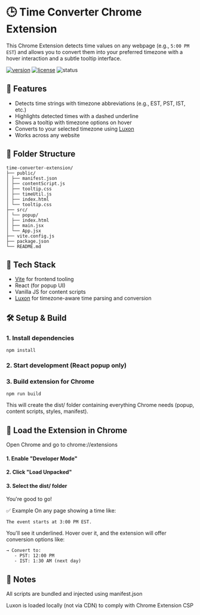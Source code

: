 # 🕒 Time Converter Chrome Extension

This Chrome Extension detects time values on any webpage (e.g., `5:00 PM EST`) and allows you to convert them into your preferred timezone with a hover interaction and a subtle tooltip interface.

[![version](https://img.shields.io/badge/version-1.0.0-blue.svg)](#)
[![license](https://img.shields.io/badge/license-MIT-green.svg)](#)
![status](https://img.shields.io/badge/status-active-success.svg)

## 🚀 Features

- Detects time strings with timezone abbreviations (e.g., EST, PST, IST, etc.)
- Highlights detected times with a dashed underline
- Shows a tooltip with timezone options on hover
- Converts to your selected timezone using [Luxon](https://moment.github.io/luxon/)
- Works across any website

## 📁 Folder Structure

```
time-converter-extension/
├── public/
│ ├── manifest.json
│ ├── contentScript.js
│ ├── tooltip.css
│ ├── timeUtil.js
│ ├── index.html
│ └── tooltip.css
├── src/
│ └── popup/
│ ├── index.html
│ ├── main.jsx
│ └── App.jsx
├── vite.config.js
├── package.json
└── README.md
```

## 🧱 Tech Stack

- [Vite](https://vitejs.dev/) for frontend tooling
- React (for popup UI)
- Vanilla JS for content scripts
- [Luxon](https://moment.github.io/luxon/) for timezone-aware time parsing and conversion

## 🛠️ Setup & Build

### 1. Install dependencies

```
npm install
```

### 2. Start development (React popup only)

### 3. Build extension for Chrome

```
npm run build
```

This will create the dist/ folder containing everything Chrome needs (popup, content scripts, styles, manifest).

## 🧩 Load the Extension in Chrome

Open Chrome and go to chrome://extensions

#### 1. Enable "Developer Mode"

#### 2. Click "Load Unpacked"

#### 3. Select the dist/ folder

You're good to go!

✅ Example
On any page showing a time like:

```
The event starts at 3:00 PM EST.
```

You'll see it underlined. Hover over it, and the extension will offer conversion options like:

```
→ Convert to:
   - PST: 12:00 PM
   - IST: 1:30 AM (next day)

```

## 📌 Notes

All scripts are bundled and injected using manifest.json

Luxon is loaded locally (not via CDN) to comply with Chrome Extension CSP
